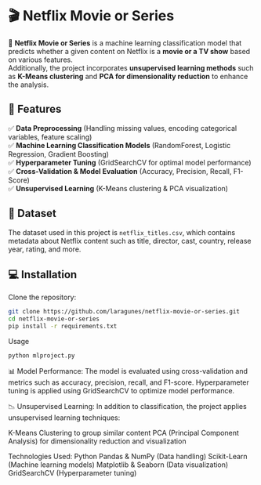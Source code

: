 # 🎬 Netflix Movie or Series  

📌 **Netflix Movie or Series** is a machine learning classification model that predicts whether a given content on Netflix is a **movie or a TV show** based on various features.  
Additionally, the project incorporates **unsupervised learning methods** such as **K-Means clustering** and **PCA for dimensionality reduction** to enhance the analysis.  

## 🚀 Features  
✅ **Data Preprocessing** (Handling missing values, encoding categorical variables, feature scaling)  
✅ **Machine Learning Classification Models** (RandomForest, Logistic Regression, Gradient Boosting)  
✅ **Hyperparameter Tuning** (GridSearchCV for optimal model performance)  
✅ **Cross-Validation & Model Evaluation** (Accuracy, Precision, Recall, F1-Score)  
✅ **Unsupervised Learning** (K-Means clustering & PCA visualization)  

## 📂 Dataset  
The dataset used in this project is `netflix_titles.csv`, which contains metadata about Netflix content such as title, director, cast, country, release year, rating, and more.  

## 💻 Installation  

Clone the repository:  
```bash
git clone https://github.com/laragunes/netflix-movie-or-series.git  
cd netflix-movie-or-series
pip install -r requirements.txt
```

Usage
```bash
python mlproject.py
```


📊 Model Performance:
The model is evaluated using cross-validation and metrics such as accuracy, precision, recall, and F1-score.
Hyperparameter tuning is applied using GridSearchCV to optimize model performance.

📉 Unsupervised Learning:
In addition to classification, the project applies unsupervised learning techniques:

K-Means Clustering to group similar content
PCA (Principal Component Analysis) for dimensionality reduction and visualization

Technologies Used:
Python
Pandas & NumPy (Data handling)
Scikit-Learn (Machine learning models)
Matplotlib & Seaborn (Data visualization)
GridSearchCV (Hyperparameter tuning)







